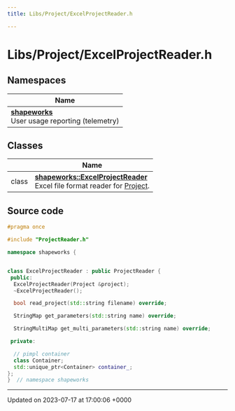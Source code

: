 ```yaml
---
title: Libs/Project/ExcelProjectReader.h

---
```


# Libs/Project/ExcelProjectReader.h



## Namespaces

| Name           |
| -------------- |
| **[shapeworks](../Namespaces/namespaceshapeworks.md)** <br>User usage reporting (telemetry)  |

## Classes

|                | Name           |
| -------------- | -------------- |
| class | **[shapeworks::ExcelProjectReader](../Classes/classshapeworks_1_1ExcelProjectReader.md)** <br>Excel file format reader for [Project]().  |




## Source code

```cpp
#pragma once

#include "ProjectReader.h"

namespace shapeworks {


class ExcelProjectReader : public ProjectReader {
 public:
  ExcelProjectReader(Project &project);
  ~ExcelProjectReader();

  bool read_project(std::string filename) override;

  StringMap get_parameters(std::string name) override;

  StringMultiMap get_multi_parameters(std::string name) override;

 private:

  // pimpl container
  class Container;
  std::unique_ptr<Container> container_;
};
}  // namespace shapeworks
```


-------------------------------

Updated on 2023-07-17 at 17:00:06 +0000
